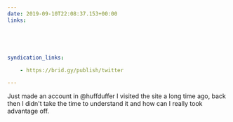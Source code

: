 ```yaml
---
date: 2019-09-10T22:08:37.153+00:00
links:





syndication_links:

    - https://brid.gy/publish/twitter

---
```

Just made an account in @huffduffer I visited the site a long time ago, back then I didn't take the time to understand it and how can I really took advantage off.
